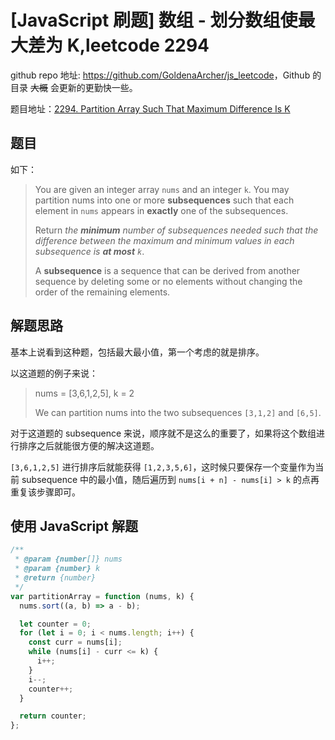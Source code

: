 # [JavaScript 刷题] 数组 - 划分数组使最大差为 K,leetcode 2294

github repo 地址: <https://github.com/GoldenaArcher/js_leetcode>，Github 的目录 ~~大概~~ 会更新的更勤快一些。

题目地址：[2294. Partition Array Such That Maximum Difference Is K](https://leetcode.com/problems/partition-array-such-that-maximum-difference-is-k/)

## 题目

如下：

> You are given an integer array `nums` and an integer `k`. You may partition nums into one or more **subsequences** such that each element in `nums` appears in **exactly** one of the subsequences.
>
> Return _the **minimum** number of subsequences needed such that the difference between the maximum and minimum values in each subsequence is **at most** `k`_.
>
> A **subsequence** is a sequence that can be derived from another sequence by deleting some or no elements without changing the order of the remaining elements.

## 解题思路

基本上说看到这种题，包括最大最小值，第一个考虑的就是排序。

以这道题的例子来说：

> nums = [3,6,1,2,5], k = 2
>
> We can partition nums into the two subsequences `[3,1,2]` and `[6,5]`.

对于这道题的 subsequence 来说，顺序就不是这么的重要了，如果将这个数组进行排序之后就能很方便的解决这道题。

`[3,6,1,2,5]` 进行排序后就能获得 `[1,2,3,5,6]`，这时候只要保存一个变量作为当前 subsequence 中的最小值，随后遍历到 `nums[i + n] - nums[i] > k` 的点再重复该步骤即可。

## 使用 JavaScript 解题

```javascript
/**
 * @param {number[]} nums
 * @param {number} k
 * @return {number}
 */
var partitionArray = function (nums, k) {
  nums.sort((a, b) => a - b);

  let counter = 0;
  for (let i = 0; i < nums.length; i++) {
    const curr = nums[i];
    while (nums[i] - curr <= k) {
      i++;
    }
    i--;
    counter++;
  }

  return counter;
};
```
